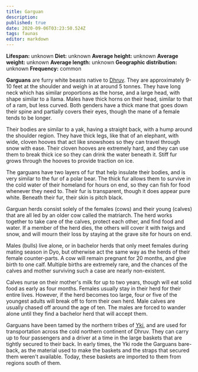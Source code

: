 ```yaml
---
title: Garguan
description: 
published: true
date: 2020-09-06T03:23:50.524Z
tags: faunas 
editor: markdown
---
```

<!-- infobox starts -->
**Lifespan:** unknown
**Diet:** unknown
**Average height:** unknown
**Average weight:** unknown
**Average length:** unknown
**Geographic distribution:** unknown
**Frequency:** common
<!-- infobox ends -->

**Garguans** are furry white beasts native to [Dhruv](/countries/dhruv). They are approximately 9-10 feet at the shoulder and weigh in at around 5 tonnes. They have long neck which has similar proportions as the horse, and a large head, with shape similar to a llama. Males have thick horns on their head, similar to that of a ram, but less curved. Both genders have a thick mane that goes down their spine and partially covers their eyes, though the mane of a female tends to be longer.

Their bodies are similar to a yak, having a straight back, with a hump around the shoulder region. They have thick legs, like that of an elephant, with wide, cloven hooves that act like snowshoes so they can travel through snow with ease. Their cloven hooves are extremely hard, and they can use them to break thick ice so they can drink the water beneath it. Stiff fur grows through the hooves to provide traction on ice.

The garguans have two layers of fur that help insulate their bodies, and is very similar to the fur of a polar bear. The thick fur allows them to survive in the cold water of their homeland for hours on end, so they can fish for food whenever they need to. Their fur is transparent, though it does appear pure white. Beneath their fur, their skin is pitch black.

Garguan herds consist solely of the females (cows) and their young (calves) that are all led by an older cow called the matriarch. The herd works together to take care of the calves, protect each other, and find food and water. If a member of the herd dies, the others will cover it with twigs and snow, and will mourn their loss by staying at the grave site for hours on end.

Males (bulls) live alone, or in bachelor herds that only meet females during mating season in Dyo, but otherwise act the same way as the herds of their female counter-parts. A cow will remain pregnant for 20 months, and give birth to one calf. Multiple births are extremely rare, and the chances of the calves and mother surviving such a case are nearly non-existent.

Calves nurse on their mother's milk for up to two years, though will eat solid food as early as four months. Females usually stay in their herd for their entire lives. However, if the herd becomes too large, four or five of the youngest adults will break off to form their own herd. Male calves are usually chased off around the age of ten. The males are forced to wander alone until they find a bachelor herd that will accept them.

Garguans have been tamed by the northern tribes of [Yki](/species/yki), and are used for transportation across the cold northern continent of Dhruv. They can carry up to four passengers and a driver at a time in the large baskets that are tightly secured to their back. In early times, the Yki rode the Garguans bare-back, as the material used to make the baskets and the straps that secured them weren't available. Today, these baskets are imported to them from regions south of them.